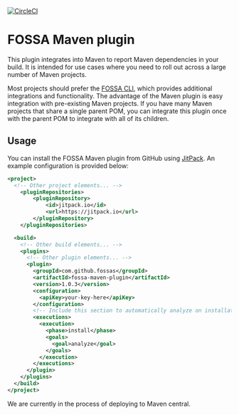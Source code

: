 [![CircleCI](https://circleci.com/gh/fossas/fossa-maven-plugin.svg?style=svg)](https://circleci.com/gh/fossas/fossa-maven-plugin)

# FOSSA Maven plugin

This plugin integrates into Maven to report Maven dependencies in your build. It
is intended for use cases where you need to roll out across a large number
of Maven projects.

Most projects should prefer the [FOSSA CLI](https://github.com/fossas/fossa-cli),
which provides additional integrations and functionality. The advantage of the
Maven plugin is easy integration with pre-existing Maven projects. If you have
many Maven projects that share a single parent POM, you can integrate this
plugin once with the parent POM to integrate with all of its children.

## Usage

You can install the FOSSA Maven plugin from GitHub using
[JitPack](https://jitpack.io). An example configuration is provided below:

```xml
<project>
  <!-- Other project elements... -->
	<pluginRepositories>
		<pluginRepository>
		    <id>jitpack.io</id>
		    <url>https://jitpack.io</url>
		</pluginRepository>
	</pluginRepositories>

  <build>
    <!-- Other build elements... -->
    <plugins>
      <!-- Other plugin elements... -->
      <plugin>
        <groupId>com.github.fossas</groupId>
        <artifactId>fossa-maven-plugin</artifactId>
        <version>1.0.3</version>
        <configuration>
          <apiKey>your-key-here</apiKey>
        </configuration>
        <!-- Include this section to automatically analyze on installation. -->
        <executions>
          <execution>
            <phase>install</phase>
            <goals>
              <goal>analyze</goal>
            </goals>
          </execution>
        </executions>
      </plugin>
    </plugins>
  </build>
</project>
```

We are currently in the process of deploying to Maven central.
